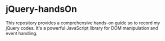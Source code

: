 # jQuery-handsOn
This repository provides a comprehensive hands-on guide so to record my jQuery codes. It's a powerful JavaScript library for DOM manipulation and event handling.

